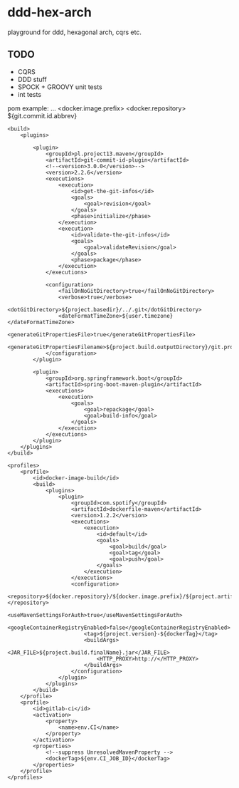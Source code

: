# ddd-hex-arch
playground for ddd, hexagonal arch, cqrs etc.

## TODO

* CQRS
* DDD stuff 
* SPOCK + GROOVY unit tests
* int tests 


pom example:
<properties>
  ...
  <docker.image.prefix>
  <docker.repository>
  <dockerTag>${git.commit.id.abbrev}</dockerTag>
</properties>
    
    <build>
        <plugins>

            <plugin>
                <groupId>pl.project13.maven</groupId>
                <artifactId>git-commit-id-plugin</artifactId>
                <!--<version>3.0.0</version>-->
                <version>2.2.6</version>
                <executions>
                    <execution>
                        <id>get-the-git-infos</id>
                        <goals>
                            <goal>revision</goal>
                        </goals>
                        <phase>initialize</phase>
                    </execution>
                    <execution>
                        <id>validate-the-git-infos</id>
                        <goals>
                            <goal>validateRevision</goal>
                        </goals>
                        <phase>package</phase>
                    </execution>
                </executions>

                <configuration>
                    <failOnNoGitDirectory>true</failOnNoGitDirectory>
                    <verbose>true</verbose>
                    <dotGitDirectory>${project.basedir}/../.git</dotGitDirectory>
                    <dateFormatTimeZone>${user.timezone}</dateFormatTimeZone>
                    <generateGitPropertiesFile>true</generateGitPropertiesFile>
                    <generateGitPropertiesFilename>${project.build.outputDirectory}/git.properties</generateGitPropertiesFilename>
                </configuration>
            </plugin>

            <plugin>
                <groupId>org.springframework.boot</groupId>
                <artifactId>spring-boot-maven-plugin</artifactId>
                <executions>
                    <execution>
                        <goals>
                            <goal>repackage</goal>
                            <goal>build-info</goal>
                        </goals>
                    </execution>
                </executions>
            </plugin>
        </plugins>
    </build>

    <profiles>
        <profile>
            <id>docker-image-build</id>
            <build>
                <plugins>
                    <plugin>
                        <groupId>com.spotify</groupId>
                        <artifactId>dockerfile-maven</artifactId>
                        <version>1.2.2</version>
                        <executions>
                            <execution>
                                <id>default</id>
                                <goals>
                                    <goal>build</goal>
                                    <goal>tag</goal>
                                    <goal>push</goal>
                                </goals>
                            </execution>
                        </executions>
                        <configuration>
                            <repository>${docker.repository}/${docker.image.prefix}/${project.artifactId}</repository>
                            <useMavenSettingsForAuth>true</useMavenSettingsForAuth>
                            <googleContainerRegistryEnabled>false</googleContainerRegistryEnabled>
                            <tag>${project.version}-${dockerTag}</tag>
                            <buildArgs>
                                <JAR_FILE>${project.build.finalName}.jar</JAR_FILE>
                                <HTTP_PROXY>http://</HTTP_PROXY>
                            </buildArgs>
                        </configuration>
                    </plugin>
                </plugins>
            </build>
        </profile>
        <profile>
            <id>gitlab-ci</id>
            <activation>
                <property>
                    <name>env.CI</name>
                </property>
            </activation>
            <properties>
                <!--suppress UnresolvedMavenProperty -->
                <dockerTag>${env.CI_JOB_ID}</dockerTag>
            </properties>
        </profile>
    </profiles>
